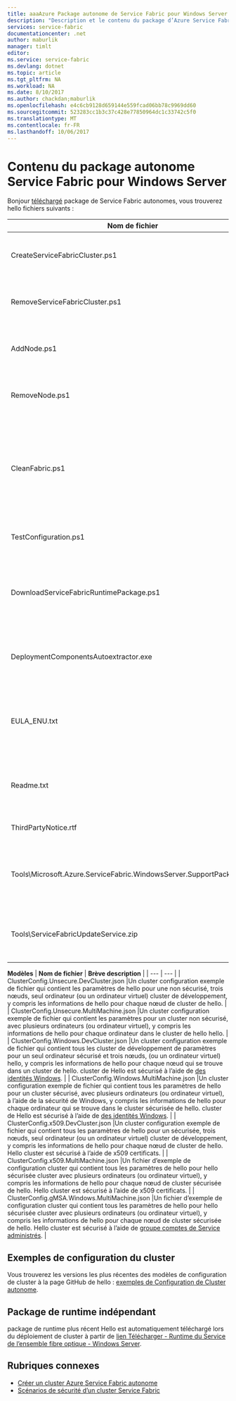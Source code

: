 ```yaml
---
title: aaaAzure Package autonome de Service Fabric pour Windows Server | Documents Microsoft
description: "Description et le contenu du package d’Azure Service Fabric autonomes hello pour Windows Server."
services: service-fabric
documentationcenter: .net
author: maburlik
manager: timlt
editor: 
ms.service: service-fabric
ms.devlang: dotnet
ms.topic: article
ms.tgt_pltfrm: NA
ms.workload: NA
ms.date: 8/10/2017
ms.author: chackdan;maburlik
ms.openlocfilehash: e4c6cb9128d659144e559fcad06bb78c9969dd60
ms.sourcegitcommit: 523283cc1b3c37c428e77850964dc1c33742c5f0
ms.translationtype: MT
ms.contentlocale: fr-FR
ms.lasthandoff: 10/06/2017
---
```

# <a name="contents-of-service-fabric-standalone-package-for-windows-server"></a>Contenu du package autonome Service Fabric pour Windows Server
Bonjour [téléchargé](http://go.microsoft.com/fwlink/?LinkId=730690) package de Service Fabric autonomes, vous trouverez hello fichiers suivants :

| **Nom de fichier** | **Brève description** |
| --- | --- |
| CreateServiceFabricCluster.ps1 |Un script PowerShell qui crée le cluster hello à l’aide des paramètres de hello dans le fichier ClusterConfig.json. |
| RemoveServiceFabricCluster.ps1 |Un script PowerShell qui supprime d’un cluster à l’aide des paramètres de hello dans le fichier ClusterConfig.json. |
| AddNode.ps1 |Un script PowerShell pour l’ajout d’un tooan de nœud existant déployé cluster sur l’ordinateur en cours de hello. |
| RemoveNode.ps1 |Un script PowerShell pour la suppression d’un nœud existant déployé un cluster à partir de la machine en cours hello. |
| CleanFabric.ps1 |Un script PowerShell pour le nettoyage d’une installation de l’infrastructure de Service hors tension de l’ordinateur actuel de hello autonome. Les installations MSI précédentes doivent être supprimées à l’aide de leur propre programme de désinstallation associé. |
| TestConfiguration.ps1 |Un script PowerShell pour l’analyse d’infrastructure hello comme spécifié dans hello Cluster.json. |
| DownloadServiceFabricRuntimePackage.ps1 |Un script PowerShell utilisé pour télécharger le dernier package de runtime hello hors bande, pour les scénarios où hello déploiement d’ordinateur n’est pas connecté toohello internet. |
| DeploymentComponentsAutoextractor.exe |Archive contenant les composants du déploiement auto-extractible utilisé par hello scripts du package autonome. |
| EULA_ENU.txt |termes du contrat de licence Hello pourquoi l’utilisation de package de Windows Server autonome de Microsoft Azure Service Fabric. Vous pouvez [télécharger une copie du CLUF de hello](http://go.microsoft.com/fwlink/?LinkID=733084) maintenant. |
| Readme.txt |Un lien de toohello notes de publication et des instructions d’installation de base. Il s’agit d’un sous-ensemble d’instructions hello dans ce document. |
| ThirdPartyNotice.rtf |Avis d’un logiciel tiers qui se trouve dans le package de hello. |
| Tools\Microsoft.Azure.ServiceFabric.WindowsServer.SupportPackage.zip |StandaloneLogCollector.exe qui est exécuté sur la trace de toocollect et le téléchargement à la demande ouvre une tooMicrosoft à des fins de prise en charge. |
| Tools\ServiceFabricUpdateService.zip |Un outil utilisé la mise à niveau du code tooenable automatique pour les clusters qui n’ont pas accès à internet. Pour plus d’informations, cliquez [ici](service-fabric-cluster-upgrade-windows-server.md)|

**Modèles** 
| **Nom de fichier** | **Brève description** |
| --- | --- |
| ClusterConfig.Unsecure.DevCluster.json |Un cluster configuration exemple de fichier qui contient les paramètres de hello pour une non sécurisé, trois nœuds, seul ordinateur (ou un ordinateur virtuel) cluster de développement, y compris les informations de hello pour chaque nœud de cluster de hello. |
| ClusterConfig.Unsecure.MultiMachine.json |Un cluster configuration exemple de fichier qui contient les paramètres pour un cluster non sécurisé, avec plusieurs ordinateurs (ou ordinateur virtuel), y compris les informations de hello pour chaque ordinateur dans le cluster de hello hello. |
| ClusterConfig.Windows.DevCluster.json |Un cluster configuration exemple de fichier qui contient tous les cluster de développement de paramètres pour un seul ordinateur sécurisé et trois nœuds, (ou un ordinateur virtuel) hello, y compris les informations de hello pour chaque nœud qui se trouve dans un cluster de hello. cluster de Hello est sécurisé à l’aide de [des identités Windows](https://msdn.microsoft.com/library/ff649396.aspx). |
| ClusterConfig.Windows.MultiMachine.json |Un cluster configuration exemple de fichier qui contient tous les paramètres de hello pour un cluster sécurisé, avec plusieurs ordinateurs (ou ordinateur virtuel), à l’aide de la sécurité de Windows, y compris les informations de hello pour chaque ordinateur qui se trouve dans le cluster sécurisée de hello. cluster de Hello est sécurisé à l’aide de [des identités Windows](https://msdn.microsoft.com/library/ff649396.aspx). |
| ClusterConfig.x509.DevCluster.json |Un cluster configuration exemple de fichier qui contient tous les paramètres de hello pour un sécurisée, trois nœuds, seul ordinateur (ou un ordinateur virtuel) cluster de développement, y compris les informations de hello pour chaque nœud de cluster de hello. Hello cluster est sécurisé à l’aide de x509 certificats. |
| ClusterConfig.x509.MultiMachine.json |Un fichier d’exemple de configuration cluster qui contient tous les paramètres de hello pour hello sécurisée cluster avec plusieurs ordinateurs (ou ordinateur virtuel), y compris les informations de hello pour chaque nœud de cluster sécurisée de hello. Hello cluster est sécurisé à l’aide de x509 certificats. |
| ClusterConfig.gMSA.Windows.MultiMachine.json |Un fichier d’exemple de configuration cluster qui contient tous les paramètres de hello pour hello sécurisée cluster avec plusieurs ordinateurs (ou ordinateur virtuel), y compris les informations de hello pour chaque nœud de cluster sécurisée de hello. Hello cluster est sécurisé à l’aide de [groupe comptes de Service administrés](https://technet.microsoft.com/en-us/library/jj128431(v=ws.11).aspx). |

## <a name="cluster-configuration-samples"></a>Exemples de configuration du cluster
Vous trouverez les versions les plus récentes des modèles de configuration de cluster à la page GitHub de hello : [exemples de Configuration de Cluster autonome](https://github.com/Azure-Samples/service-fabric-dotnet-standalone-cluster-configuration/tree/master/Samples).

## <a name="independent-runtime-package"></a>Package de runtime indépendant
package de runtime plus récent Hello est automatiquement téléchargé lors du déploiement de cluster à partir de [lien Télécharger - Runtime du Service de l’ensemble fibre optique - Windows Server](https://go.microsoft.com/fwlink/?linkid=839354).

## <a name="related"></a>Rubriques connexes
* [Créer un cluster Azure Service Fabric autonome](service-fabric-cluster-creation-for-windows-server.md)
* [Scénarios de sécurité d’un cluster Service Fabric](service-fabric-windows-cluster-windows-security.md)
